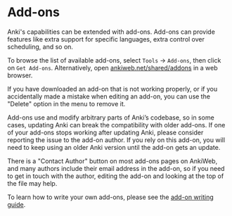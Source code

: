 # Add-ons

Anki's capabilities can be extended with add-ons. Add-ons can provide
features like extra support for specific languages, extra control over
scheduling, and so on.

To browse the list of available add-ons, select `Tools` → `Add-ons`, then click on `Get Add-ons`.
Alternatively, open [ankiweb.net/shared/addons](https://ankiweb.net/shared/addons) in a web browser.

If you have downloaded an add-on that is not working properly, or if you
accidentally made a mistake when editing an add-on, you can use the
"Delete" option in the menu to remove it.

Add-ons use and modify arbitrary parts of Anki’s codebase, so in some
cases, updating Anki can break the compatibility with older add-ons. If
one of your add-ons stops working after updating Anki, please consider
reporting the issue to the add-on author. If you rely on this add-on,
you will need to keep using an older Anki version until the add-on gets
an update.

There is a "Contact Author" button on most add-ons pages on AnkiWeb,
and many authors include their email address in the add-on, so if you
need to get in touch with the author, editing the add-on and looking at
the top of the file may help.

To learn how to write your own add-ons, please see the [add-on writing guide](https://addon-docs.ankiweb.net).
